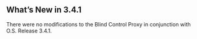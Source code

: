 
## What’s New in 3.4.1

There were no modifications to the Blind Control Proxy  in conjunction with O.S. Release 3.4.1.